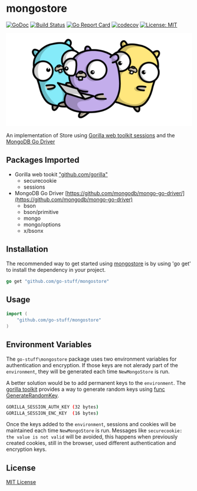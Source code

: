 # mongostore

[![GoDoc](https://godoc.org/github.com/go-stuff/mongostore?status.svg)](https://godoc.org/github.com/go-stuff/mongostore)
[![Build Status](https://cloud.drone.io/api/badges/go-stuff/mongostore/status.svg)](https://cloud.drone.io/go-stuff/mongostore)
[![Go Report Card](https://goreportcard.com/badge/github.com/go-stuff/mongostore)](https://goreportcard.com/report/github.com/go-stuff/mongostore)
[![codecov](https://codecov.io/gh/go-stuff/mongostore/branch/master/graph/badge.svg)](https://codecov.io/gh/go-stuff/mongostore)
[![License: MIT](https://img.shields.io/badge/License-MIT-yellow.svg)](https://opensource.org/licenses/MIT)

![Gopher Share](https://github.com/go-stuff/images/blob/master/GOPHER_SHARE_640x320.png)

An implementation of Store using [Gorilla web toolkit sessions](https://github.com/gorilla/sessions) and the [MongoDB Go Driver](https://github.com/mongodb/mongo-go-driver)

## Packages Imported

- Gorilla web tookit ["github.com/gorilla"]("github.com/gorilla")
  - securecookie
  - sessions
- MongoDB Go Driver [https://github.com/mongodb/mongo-go-driver/](https://github.com/mongodb/mongo-go-driver)
  - bson
  - bson/primitive
  - mongo
  - mongo/options
  - x/bsonx

## Installation

The recommended way to get started using [mongostore](https://github.com/go-stuff/mongostore) is by using 'go get' to install the dependency in your project.

```go
go get "github.com/go-stuff/mongostore"
```

## Usage

```go
import (
    "github.com/go-stuff/mongostore"
)
```

## Environment Variables

The `go-stuff\mongostore` package uses two environment variables for authentication and encryption. If those keys are not alerady part of the `environment`, they will be generated each time `NewMongoStore` is run.  

A better solution would be to add permanent keys to the `environment`. The [gorilla toolkit](https://www.gorillatoolkit.org/pkg/securecookie#GenerateRandomKey) provides a way to generate random keys using [func GenerateRandomKey](https://www.gorillatoolkit.org/pkg/securecookie#GenerateRandomKey).

```bash
GORILLA_SESSION_AUTH_KEY (32 bytes)
GORILLA_SESSION_ENC_KEY  (16 bytes)
```

Once the keys added to the `environment`, sessions and cookies will be maintained each time `NewMongoStore` is run. Messages like `securecookie: the value is not valid` will be avoided, this happens when previously created cookies, still in the browser, used different authentication and encryption keys.

## License

[MIT License](LICENSE)
